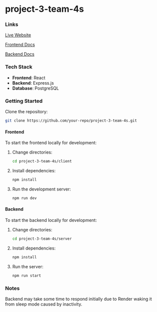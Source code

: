 # project-3-team-4s

### Links

[Live Website](https://project-3-team-4s-frontend.onrender.com/)

[Frontend Docs](https://csce331-fall2024.github.io/project-3-team-4s-docs/)

[Backend Docs](https://project-3-backend-chkb.onrender.com/api-docs/)

### Tech Stack

- **Frontend**: React
- **Backend**: Express.js
- **Database**: PostgreSQL

### Getting Started

Clone the repository:

```bash
git clone https://github.com/your-repo/project-3-team-4s.git
```

#### Frontend

To start the frontend locally for development:

1. Change directories:

   ```bash
   cd project-3-team-4s/client
   ```

2. Install dependencies:
   ```bash
   npm install
   ```
3. Run the development server:
   ```bash
   npm run dev
   ```

#### Backend

To start the backend locally for development:

1. Change directories:

   ```bash
   cd project-3-team-4s/server
   ```

2. Install dependencies:
   ```bash
   npm install
   ```
3. Run the server:
   ```bash
   npm run start
   ```

### Notes

Backend may take some time to respond initially due to Render waking it from sleep mode caused by inactivity.
